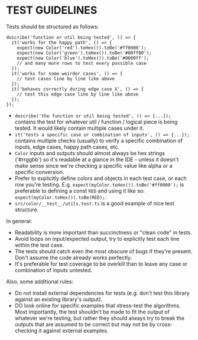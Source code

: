 # TEST GUIDELINES

Tests should be structured as follows:

```
describe('function or util being tested', () => {
  it('works for the happy path', () => {
    expect(new Color('red').toHex()).toBe('#ff0000');
    expect(new Color('green').toHex()).toBe('#00ff00');
    expect(new Color('blue').toHex()).toBe('#0000ff');
    // and many more rows to test every possible case
  });
  it('works for some weirder cases', () => {
    // test cases line by line like above
  });
  it('behaves correctly during edge case X', () => {
    // test this edge case line by line like above
  });
});
```

- `describe('the function or util being tested', () => {...});` contains the test for whatever util / function / logical piece is being tested. It would likely contain multiple cases under it.
- `it('tests a specific case or combination of inputs', () => {...});` contains multiple checks (usually) to verify a specific combination of inputs, edge cases, happy path cases, etc.
- `Color` inputs and outputs should almost always be hex strings ('#rrggbb') so it's readable at a glance in the IDE - unless it doesn't make sense since we're checking a specific value like alpha or a specific conversion.
- Prefer to explicitly define colors and objects in each test case, or each row you're testing. E.g. `expect(myColor.toHex()).toBe('#ff0000');` is preferable to defining a const `RED` and using it like so: `expect(myColor.toHex()).toBe(RED);`.
- `src/color/__test__/utils.test.ts` is a good example of nice test structure.

In general:

- Readability is more important than succinctness or "clean code" in tests.
- Avoid loops on input/expected output, try to explicitly test each line within the test case.
- The tests should catch even the most obscure of bugs if they're present. Don't assume the code already works perfectly.
- It's preferable for test coverage to be overkill than to leave any case or combination of inputs untested.

Also, some additional rules:

- Do not install external dependencies for tests (e.g. don't test this library against an existing library's output).
- DO look online for specific examples that stress-test the algorithms. Most importantly, the test shouldn't be made to fit the output of whatever we're testing, but rather they should always try to break the outputs that are assumed to be correct but may not be by cross-checking it against external examples.